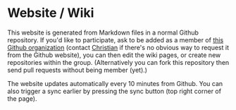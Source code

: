 # Website / Wiki

This website is generated from Markdown files in a normal 
Github repository. If you'd like to participate, ask
to be added as a member of [this Github
organization](https://github.com/LondonRustLearners) (contact
[Christian](mailto:chrjae@gmail.com) if there's no obvious way to
request it from the Github website), you can then edit the wiki pages,
or create new repositories within the group. (Alternatively you can fork 
this repository then send pull requests without being member (yet).)

The website updates automatically every 10 minutes from Github. You
can also trigger a sync earlier by pressing the sync button (top right
corner of the page).
